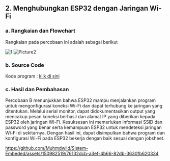 ## 2.  Menghubungkan ESP32 dengan Jaringan Wi-Fi

### a. Rangkaian dan Flowchart
Rangkaian pada percobaan ini adalah sebagai berikut

![1](https://github.com/Muhmdwild/Sistem-Embeded/assets/150982519/96271ec7-2da8-44b9-8724-97075132a589)
![Picture2](https://github.com/Muhmdwild/Sistem-Embeded/assets/150982519/24fb4bcb-16b5-4da7-bdb8-144d271a573c)


### b. Source Code
Kode program : <a href="B.%20Menghubungkan%20ESP%2032%20dgn%20WIFI/hubungkan/hubungkan.ino">klik di sini</a>

### c. Hasil dan Pembahasan
Percobaan B menunjukkan bahwa ESP32 mampu menjalankan program untuk mengonfigurasi koneksi Wi-Fi dan dapat terhubung ke jaringan yang ditentukan. Melalui serial monitor, dapat didokumentasikan output yang mencakup pesan koneksi berhasil dan alamat IP yang diberikan kepada ESP32 oleh jaringan Wi-Fi. Kesuksesan ini memerlukan informasi SSID dan password yang benar serta kemampuan ESP32 untuk mendeteksi jaringan Wi-Fi di sekitarnya. Dengan hasil ini, dapat disimpulkan bahwa program dan konfigurasi Wi-Fi pada ESP32 bekerja dengan baik sesuai dengan jobsheet.



https://github.com/Muhmdwild/Sistem-Embeded/assets/150982519/76132dcb-a3ef-4b66-82db-3630fb620334

